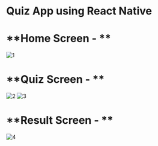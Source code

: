 # Quiz App using React Native

# **Home Screen - **

![1](https://github.com/Om-Aditya-Jain/Quiz-App/assets/91939727/549db29e-65b4-412b-a590-9251158f468e)

# **Quiz Screen - **

![2](https://github.com/Om-Aditya-Jain/Quiz-App/assets/91939727/39c03a8c-8405-4841-9c6d-0afd0d5338af)
![3](https://github.com/Om-Aditya-Jain/Quiz-App/assets/91939727/5d336831-d37a-46fd-807d-4ab98f037075)

# **Result Screen - **

![4](https://github.com/Om-Aditya-Jain/Quiz-App/assets/91939727/0b8e5940-03f5-4764-86c5-147472a7533f)
